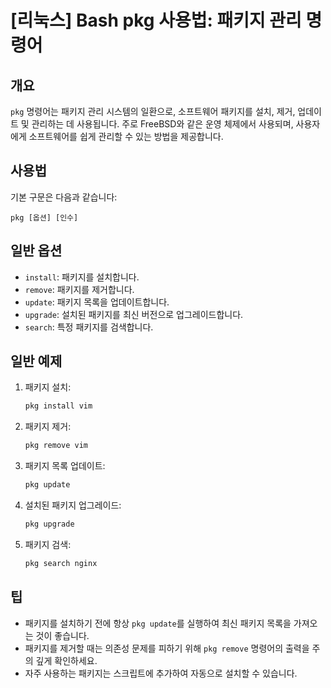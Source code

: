 # [리눅스] Bash pkg 사용법: 패키지 관리 명령어

## 개요
`pkg` 명령어는 패키지 관리 시스템의 일환으로, 소프트웨어 패키지를 설치, 제거, 업데이트 및 관리하는 데 사용됩니다. 주로 FreeBSD와 같은 운영 체제에서 사용되며, 사용자에게 소프트웨어를 쉽게 관리할 수 있는 방법을 제공합니다.

## 사용법
기본 구문은 다음과 같습니다:
```
pkg [옵션] [인수]
```

## 일반 옵션
- `install`: 패키지를 설치합니다.
- `remove`: 패키지를 제거합니다.
- `update`: 패키지 목록을 업데이트합니다.
- `upgrade`: 설치된 패키지를 최신 버전으로 업그레이드합니다.
- `search`: 특정 패키지를 검색합니다.

## 일반 예제
1. 패키지 설치:
   ```bash
   pkg install vim
   ```

2. 패키지 제거:
   ```bash
   pkg remove vim
   ```

3. 패키지 목록 업데이트:
   ```bash
   pkg update
   ```

4. 설치된 패키지 업그레이드:
   ```bash
   pkg upgrade
   ```

5. 패키지 검색:
   ```bash
   pkg search nginx
   ```

## 팁
- 패키지를 설치하기 전에 항상 `pkg update`를 실행하여 최신 패키지 목록을 가져오는 것이 좋습니다.
- 패키지를 제거할 때는 의존성 문제를 피하기 위해 `pkg remove` 명령어의 출력을 주의 깊게 확인하세요.
- 자주 사용하는 패키지는 스크립트에 추가하여 자동으로 설치할 수 있습니다.
